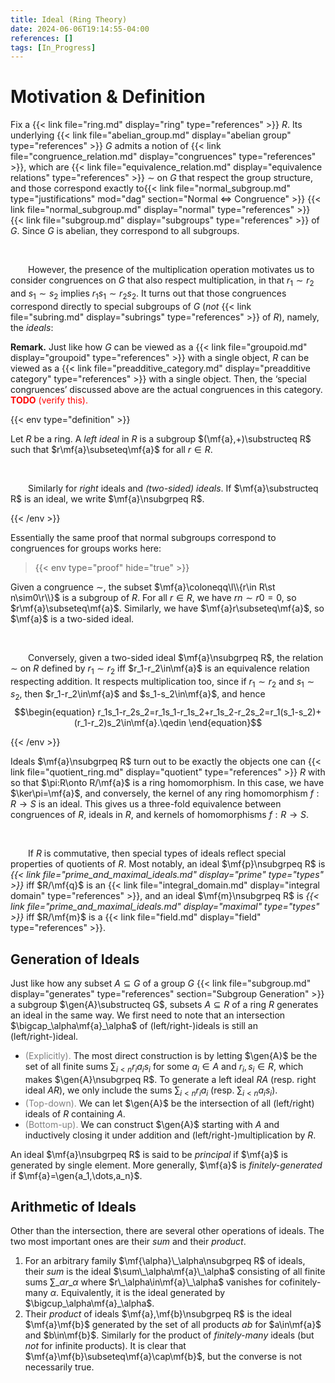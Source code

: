 ```yaml
---
title: Ideal (Ring Theory)
date: 2024-06-06T19:14:55-04:00
references: []
tags: [In_Progress]
---
```


# Motivation & Definition

Fix a {{< link file="ring.md" display="ring" type="references" >}} $R$. Its underlying {{< link file="abelian_group.md" display="abelian group" type="references" >}} $G$ admits a notion of {{< link file="congruence_relation.md" display="congruences" type="references" >}}, which are {{< link file="equivalence_relation.md" display="equivalence relations" type="references" >}} $\sim$ on $G$ that respect the group structure, and those correspond exactly to{{< link file="normal_subgroup.md" type="justifications" mod="dag" section="Normal $\Leftrightarrow$ Congruence" >}} {{< link file="normal_subgroup.md" display="normal" type="references" >}} {{< link file="subgroup.md" display="subgroups" type="references" >}} of $G$. Since $G$ is abelian, they correspond to all subgroups.

<br>

&emsp;&emsp;However, the presence of the multiplication operation motivates us to consider congruences on $G$ that also respect multiplication, in that $r_1\sim r_2$ and $s_1\sim s_2$ implies $r_1s_1\sim r_2s_2$. It turns out that those congruences correspond directly to special subgroups of $G$ (*not* {{< link file="subring.md" display="subrings" type="references" >}} of $R$), namely, the *ideals*:

<div class="space"></div>

**Remark.** Just like how $G$ can be viewed as a {{< link file="groupoid.md" display="groupoid" type="references" >}} with a single object, $R$ can be viewed as a {{< link file="preadditive_category.md" display="preadditive category" type="references" >}} with a single object. Then, the ‘special congruences’ discussed above are the actual congruences in this category. <span style="color:red">**TODO** (verify this).</span>

{{< env type="definition" >}}

Let $R$ be a ring. A *left ideal* in $R$ is a subgroup $(\mf{a},+)\substructeq R$ such that $r\mf{a}\subseteq\mf{a}$ for all $r\in R$.

<br>

&emsp;&emsp;Similarly for *right* ideals and *(two-sided) ideals*. If $\mf{a}\substructeq R$ is an ideal, we write $\mf{a}\nsubgrpeq R$.

{{< /env >}}

Essentially the same proof that normal subgroups correspond to congruences for groups works here:

>{{< env type="proof" hide="true" >}}

Given a congruence $\sim$, the subset $\mf{a}\coloneqq\l\\{r\in R\st n\sim0\r\\}$ is a subgroup of $R$. For all $r\in R$, we have $rn\sim r0=0$, so $r\mf{a}\subseteq\mf{a}$. Similarly, we have $\mf{a}r\subseteq\mf{a}$, so $\mf{a}$ is a two-sided ideal.

<br>

&emsp;&emsp;Conversely, given a two-sided ideal $\mf{a}\nsubgrpeq R$, the relation $\sim$ on $R$ defined by $r_1\sim r_2$ iff $r_1-r_2\in\mf{a}$ is an equivalence relation respecting addition. It respects multiplication too, since if $r_1\sim r_2$ and $s_1\sim s_2$, then $r_1-r_2\in\mf{a}$ and $s_1-s_2\in\mf{a}$, and hence
$$\begin{equation}
    r_1s_1-r_2s_2=r_1s_1-r_1s_2+r_1s_2-r_2s_2=r_1(s_1-s_2)+(r_1-r_2)s_2\in\mf{a}.\qedin
\end{equation}$$

{{< /env >}}

Ideals $\mf{a}\nsubgrpeq R$ turn out to be exactly the objects one can {{< link file="quotient_ring.md" display="quotient" type="references" >}} $R$ with so that $\pi:R\onto R/\mf{a}$ is a ring homomorphism. In this case, we have $\ker\pi=\mf{a}$, and conversely, the kernel of any ring homomorphism $f:R\to S$ is an ideal. This gives us a three-fold equivalence between congruences of $R$, ideals in $R$, and kernels of homomorphisms $f:R\to S$.

<br>

&emsp;&emsp;If $R$ is commutative, then special types of ideals reflect special properties of quotients of $R$. Most notably, an ideal $\mf{p}\nsubgrpeq R$ is *{{< link file="prime_and_maximal_ideals.md" display="prime" type="types" >}}* iff $R/\mf{q}$ is an {{< link file="integral_domain.md" display="integral domain" type="references" >}}, and an ideal $\mf{m}\nsubgrpeq R$ is *{{< link file="prime_and_maximal_ideals.md" display="maximal" type="types" >}}* iff $R/\mf{m}$ is a {{< link file="field.md" display="field" type="references" >}}.

<div class="space"></div>

## Generation of Ideals

Just like how any subset $A\subseteq G$ of a group $G$ {{< link file="subgroup.md" display="generates" type="references" section="Subgroup Generation" >}} a subgroup $\gen{A}\substructeq G$, subsets $A\subseteq R$ of a ring $R$ generates an ideal in the same way. We first need to note that an intersection $\bigcap_\alpha\mf{a}_\alpha$ of (left/right-)ideals is still an (left/right-)ideal.
* <span style="color:gray">(Explicitly).</span> The most direct construction is by letting $\gen{A}$ be the set of all finite sums $\sum_{i<n}r_ia_is_i$ for some $a_i\in A$ and $r_i,s_i\in R$, which makes $\gen{A}\nsubgrpeq R$. To generate a left ideal $RA$ (resp. right ideal $AR$), we only include the sums $\sum_{i<n}r_ia_i$ (resp. $\sum_{i<n}a_is_i$).
* <span style="color:gray">(Top-down).</span> We can let $\gen{A}$ be the intersection of all (left/right) ideals of $R$ containing $A$.
* <span style="color:gray">(Bottom-up).</span> We can construct $\gen{A}$ starting with $A$ and inductively closing it under addition and (left/right-)multiplication by $R$.

An ideal $\mf{a}\nsubgrpeq R$ is said to be *principal* if $\mf{a}$ is generated by single element. More generally, $\mf{a}$ is *finitely-generated* if $\mf{a}=\gen{a_1,\dots,a_n}$.

<div class="space"></div>

## Arithmetic of Ideals

Other than the intersection, there are several other operations of ideals. The two most important ones are their *sum* and their *product*.
1. For an arbitrary family $\mf{\alpha}\_\alpha\nsubgrpeq R$ of ideals, their *sum* is the ideal $\sum\_\alpha\mf{a}\_\alpha$ consisting of all finite sums $\sum\_\alpha r\_\alpha$ where $r\_\alpha\in\mf{a}\_\alpha$ vanishes for cofinitely-many $\alpha$. Equivalently, it is the ideal generated by $\bigcup_\alpha\mf{a}_\alpha$.
2. Their *product* of ideals $\mf{a},\mf{b}\nsubgrpeq R$ is the ideal $\mf{a}\mf{b}$ generated by the set of all products $ab$ for $a\in\mf{a}$ and $b\in\mf{b}$. Similarly for the product of *finitely-many* ideals (but *not* for infinite products). It is clear that $\mf{a}\mf{b}\subseteq\mf{a}\cap\mf{b}$, but the converse is not necessarily true.
